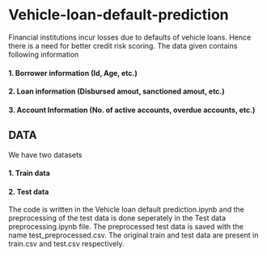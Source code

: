 # Vehicle-loan-default-prediction
Financial institutions incur losses due to defaults of vehicle loans. Hence there is a need for better credit risk scoring. The data given contains following information
#### 1. Borrower information (Id, Age, etc.)
#### 2. Loan information (Disbursed amout, sanctioned amout, etc.)
#### 3. Account Information (No. of active accounts, overdue accounts, etc.)

## DATA
We have two datasets 
#### 1. Train data
#### 2. Test data
The code is written in the Vehicle loan default prediction.ipynb and the preprocessing of the test data is done seperately in the Test data preprocessing.ipynb file.
The preprocessed test data is saved with the name test_preprocessed.csv. The original train and test data are present in train.csv and test.csv respectively.
